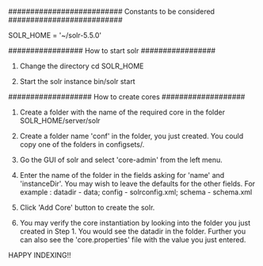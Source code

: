 ##########################
Constants to be considered
##########################

SOLR_HOME = '~/solr-5.5.0'



#################
How to start solr
#################
1. Change the directory
    cd SOLR_HOME

2. Start the solr instance
bin/solr start


###################
How to create cores
###################

1. Create a folder with the name of the required core in the folder SOLR_HOME/server/solr

2. Create a folder name 'conf' in the folder, you just created. You could copy one of the folders in configsets/<example>.

3. Go the GUI of solr and select 'core-admin' from the left menu.

4. Enter the name of the folder in the fields asking for 'name' and 'instanceDir'. You may wish to leave the defaults
   for the other fields.
   For example : datadir - data; config - solrconfig.xml; schema - schema.xml

5. Click 'Add Core' button to create the solr.

6. You may verify the core instantiation by looking into the folder you just created in Step 1. You would see the datadir in the folder. Further you can also see the 'core.properties' file with the value you just entered.

HAPPY INDEXING!!